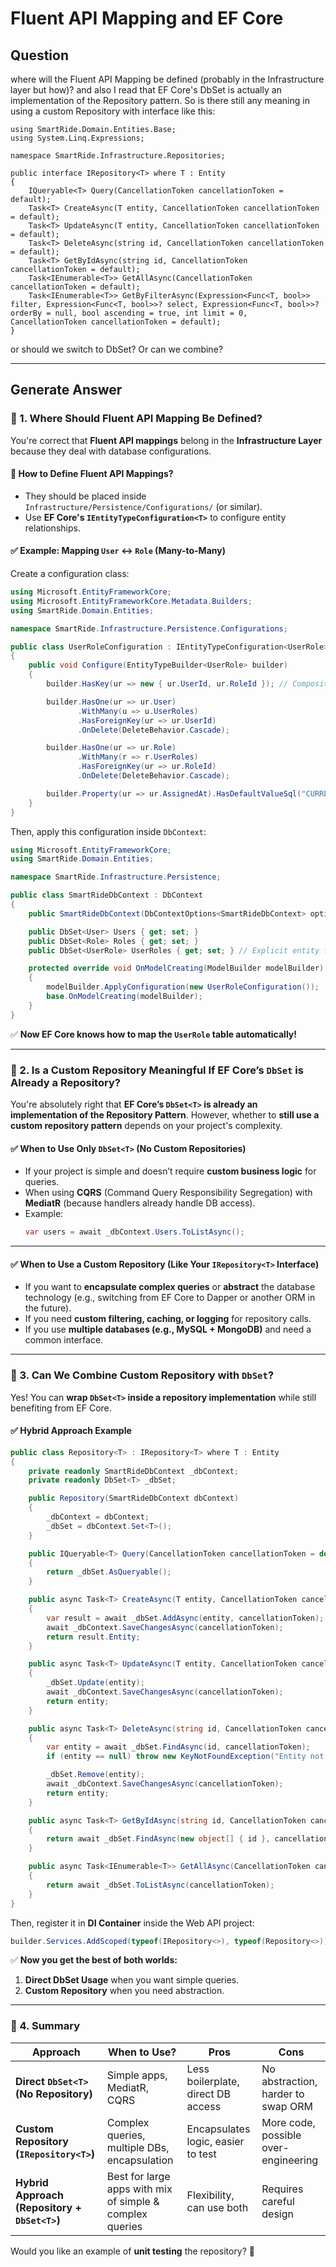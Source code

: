 # Fluent API Mapping and EF Core

## Question

where will the Fluent API Mapping be defined (probably in the Infrastructure layer but how)? and also I read that EF Core's DbSet is actually an implementation of the Repository pattern. So is there still any meaning in using a custom Repository with interface like this:
```
using SmartRide.Domain.Entities.Base;
using System.Linq.Expressions;

namespace SmartRide.Infrastructure.Repositories;

public interface IRepository<T> where T : Entity
{
    IQueryable<T> Query(CancellationToken cancellationToken = default);
    Task<T> CreateAsync(T entity, CancellationToken cancellationToken = default);
    Task<T> UpdateAsync(T entity, CancellationToken cancellationToken = default);
    Task<T> DeleteAsync(string id, CancellationToken cancellationToken = default);
    Task<T> GetByIdAsync(string id, CancellationToken cancellationToken = default);
    Task<IEnumerable<T>> GetAllAsync(CancellationToken cancellationToken = default);
    Task<IEnumerable<T>> GetByFilterAsync(Expression<Func<T, bool>> filter, Expression<Func<T, bool>>? select, Expression<Func<T, bool>>? orderBy = null, bool ascending = true, int limit = 0, CancellationToken cancellationToken = default);
}
```
or should we switch to DbSet? Or can we combine?

---

## Generate Answer

### **📌 1. Where Should Fluent API Mapping Be Defined?**
You're correct that **Fluent API mappings** belong in the **Infrastructure Layer** because they deal with database configurations.

#### **🚀 How to Define Fluent API Mappings?**
- They should be placed inside `Infrastructure/Persistence/Configurations/` (or similar).
- Use **EF Core's `IEntityTypeConfiguration<T>`** to configure entity relationships.

#### **✅ Example: Mapping `User` ↔ `Role` (Many-to-Many)**
Create a configuration class:

```csharp
using Microsoft.EntityFrameworkCore;
using Microsoft.EntityFrameworkCore.Metadata.Builders;
using SmartRide.Domain.Entities;

namespace SmartRide.Infrastructure.Persistence.Configurations;

public class UserRoleConfiguration : IEntityTypeConfiguration<UserRole>
{
    public void Configure(EntityTypeBuilder<UserRole> builder)
    {
        builder.HasKey(ur => new { ur.UserId, ur.RoleId }); // Composite primary key

        builder.HasOne(ur => ur.User)
               .WithMany(u => u.UserRoles)
               .HasForeignKey(ur => ur.UserId)
               .OnDelete(DeleteBehavior.Cascade);

        builder.HasOne(ur => ur.Role)
               .WithMany(r => r.UserRoles)
               .HasForeignKey(ur => ur.RoleId)
               .OnDelete(DeleteBehavior.Cascade);

        builder.Property(ur => ur.AssignedAt).HasDefaultValueSql("CURRENT_TIMESTAMP");
    }
}
```

Then, apply this configuration inside `DbContext`:

```csharp
using Microsoft.EntityFrameworkCore;
using SmartRide.Domain.Entities;

namespace SmartRide.Infrastructure.Persistence;

public class SmartRideDbContext : DbContext
{
    public SmartRideDbContext(DbContextOptions<SmartRideDbContext> options) : base(options) {}

    public DbSet<User> Users { get; set; }
    public DbSet<Role> Roles { get; set; }
    public DbSet<UserRole> UserRoles { get; set; } // Explicit entity for many-to-many

    protected override void OnModelCreating(ModelBuilder modelBuilder)
    {
        modelBuilder.ApplyConfiguration(new UserRoleConfiguration());
        base.OnModelCreating(modelBuilder);
    }
}
```
✅ **Now EF Core knows how to map the `UserRole` table automatically!**

---
### **📌 2. Is a Custom Repository Meaningful If EF Core’s `DbSet` is Already a Repository?**
You're absolutely right that **EF Core’s `DbSet<T>` is already an implementation of the Repository Pattern**. However, whether to **still use a custom repository pattern** depends on your project's complexity.

#### **✅ When to Use Only `DbSet<T>` (No Custom Repositories)**
- If your project is simple and doesn’t require **custom business logic** for queries.
- When using **CQRS** (Command Query Responsibility Segregation) with **MediatR** (because handlers already handle DB access).
- Example:
  ```csharp
  var users = await _dbContext.Users.ToListAsync();
  ```

---
#### **✅ When to Use a Custom Repository (Like Your `IRepository<T>` Interface)**
- If you want to **encapsulate complex queries** or **abstract** the database technology (e.g., switching from EF Core to Dapper or another ORM in the future).
- If you need **custom filtering, caching, or logging** for repository calls.
- If you use **multiple databases (e.g., MySQL + MongoDB)** and need a common interface.

---
### **📌 3. Can We Combine Custom Repository with `DbSet`?**
Yes! You can **wrap `DbSet<T>` inside a repository implementation** while still benefiting from EF Core.

#### **✅ Hybrid Approach Example**
```csharp
public class Repository<T> : IRepository<T> where T : Entity
{
    private readonly SmartRideDbContext _dbContext;
    private readonly DbSet<T> _dbSet;

    public Repository(SmartRideDbContext dbContext)
    {
        _dbContext = dbContext;
        _dbSet = dbContext.Set<T>();
    }

    public IQueryable<T> Query(CancellationToken cancellationToken = default)
    {
        return _dbSet.AsQueryable();
    }

    public async Task<T> CreateAsync(T entity, CancellationToken cancellationToken = default)
    {
        var result = await _dbSet.AddAsync(entity, cancellationToken);
        await _dbContext.SaveChangesAsync(cancellationToken);
        return result.Entity;
    }

    public async Task<T> UpdateAsync(T entity, CancellationToken cancellationToken = default)
    {
        _dbSet.Update(entity);
        await _dbContext.SaveChangesAsync(cancellationToken);
        return entity;
    }

    public async Task<T> DeleteAsync(string id, CancellationToken cancellationToken = default)
    {
        var entity = await _dbSet.FindAsync(id, cancellationToken);
        if (entity == null) throw new KeyNotFoundException("Entity not found");

        _dbSet.Remove(entity);
        await _dbContext.SaveChangesAsync(cancellationToken);
        return entity;
    }

    public async Task<T> GetByIdAsync(string id, CancellationToken cancellationToken = default)
    {
        return await _dbSet.FindAsync(new object[] { id }, cancellationToken);
    }

    public async Task<IEnumerable<T>> GetAllAsync(CancellationToken cancellationToken = default)
    {
        return await _dbSet.ToListAsync(cancellationToken);
    }
}
```
Then, register it in **DI Container** inside the Web API project:
```csharp
builder.Services.AddScoped(typeof(IRepository<>), typeof(Repository<>));
```
✅ **Now you get the best of both worlds:**
1. **Direct DbSet Usage** when you want simple queries.
2. **Custom Repository** when you need abstraction.

---
### **📌 4. Summary**
| **Approach** | **When to Use?** | **Pros** | **Cons** |
|-------------|-----------------|----------|----------|
| **Direct `DbSet<T>` (No Repository)** | Simple apps, MediatR, CQRS | Less boilerplate, direct DB access | No abstraction, harder to swap ORM |
| **Custom Repository (`IRepository<T>`)** | Complex queries, multiple DBs, encapsulation | Encapsulates logic, easier to test | More code, possible over-engineering |
| **Hybrid Approach (Repository + `DbSet<T>`)** | Best for large apps with mix of simple & complex queries | Flexibility, can use both | Requires careful design |

Would you like an example of **unit testing** the repository? 🚀